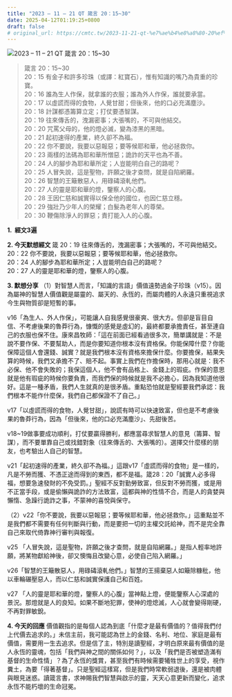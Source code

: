 ```yaml
---
title: "2023 – 11 – 21 QT 箴言 20：15~30"
date: 2025-04-12T01:19:25+0800
draft: false
# original_url: https://cmtc.tw/2023-11-21-qt-%e7%ae%b4%e8%a8%80-20%ef%bc%9a1530
---
```


![2023 – 11 – 21 QT  箴言 20：15\~30](/images/qt.jpg  "2023 – 11 – 21 QT  箴言 20：15\~30")

> 箴言 20：15\~30  
> 20：15 有金子和許多珍珠（或譯：紅寶石），惟有知識的嘴乃為貴重的珍寶。  
> 20：16 誰為生人作保，就拿誰的衣服；誰為外人作保，誰就要承當。  
> 20：17 以虛謊而得的食物，人覺甘甜；但後來，他的口必充滿塵沙。  
> 20：18 計謀都憑籌算立定；打仗要憑智謀。  
> 20：19 往來傳舌的，洩漏密事；大張嘴的，不可與他結交。  
> 20：20 咒罵父母的，他的燈必滅，變為漆黑的黑暗。  
> 20：21 起初速得的產業，終久卻不為福。  
> 20：22 你不要說，我要以惡報惡；要等候耶和華，他必拯救你。  
> 20：23 兩樣的法碼為耶和華所憎惡；詭詐的天平也為不善。  
> 20：24 人的腳步為耶和華所定；人豈能明白自己的路呢？  
> 20：25 人冒失說，這是聖物，許願之後才查問，就是自陷網羅。  
> 20：26 智慧的王簸散惡人，用碌碡滾軋他們。  
> 20：27 人的靈是耶和華的燈，鑒察人的心腹。  
> 20：28 王因仁慈和誠實得以保全他的國位，也因仁慈立穩。  
> 20：29 強壯乃少年人的榮耀；白髮為老年人的尊榮。  
> 20：30 鞭傷除淨人的罪惡；責打能入人的心腹。

**1.  經文3遍**

**2. 今天默想經文**
箴 20：19 往來傳舌的，洩漏密事；大張嘴的，不可與他結交。  
20：22 你不要說，我要以惡報惡；要等候耶和華，他必拯救你。  
20：24 人的腳步為耶和華所定；人豈能明白自己的路呢？  
20：27 人的靈是耶和華的燈，鑒察人的心腹。

**3. 默想分享**
（1）對智慧人而言，「知識的言語」價值遠勢過金子珍珠（v15）。因為屬神的智慧人價值觀是屬靈的、屬天的、永恆的，而屬肉體的人永遠只重視追求今生與物質卻是短暫的事。

v16「為生人、外人作保」，可能讓人自我感覺很豪爽、很大方。但卻是盲目自信、不考慮後果的魯莽行為，慷慨的感覺是虛幻的，最終都要承擔責任，甚至連自己的衣服也保不住。康來昌牧師：「這在前面已經看過很多次，簡單講就是：不是說不要作保、不要幫助人，而是你要知道你根本沒有資格保。你能保障什麼？你能保障這個人會還錢、誠實？就是我們根本沒有資格來擔保什麼。你要擔保，結果失算的時候，我們又承擔不了、賠不起。事實上我們在作擔保時，那用心就是：我不必保、他不會失敗的；我保這個人，他不會有品格上、金錢上的瑕疵。作保的意思就是他有瑕疵的時候你要負責，而我們保的時候就是我不必擔心，因為我知道他很好。這是一種矛盾，我們人生就真的是很矛盾。重點恐怕就是聖經要我們承認：我們根本不能作什麼保，我們自己都保證不了自己。」

v17「以虛謊而得的食物，人覺甘甜」，說謊有時可以快速致富，但也是不考慮後果的魯莽行為，因為「但後來，他的口必充滿塵沙」、先甜後苦。

v18\~19做事要成功順利，打仗要贏得勝利，都應當尋求智慧人的意見（籌算、智謀），而不要單靠自己或找錯對象（往來傳舌的、大張嘴的）。選擇交什麼樣的朋友，也考驗出人自己的智慧。

v21「起初速得的產業，終久卻不為福。」這跟v17「虛謊而得的食物」是一樣的，凡是不勞而獲、不憑正途而得到的東西，都不是福。箴28：20「誠實人必多得福，想要急速發財的不免受罰。」聖經不反對勤勞致富，但反對不勞而獲，或是用不正當手段，或是偷懶與詭詐的方法致富，這都與神的性情不合，而是人的貪婪與懶惰、急躁行詭詐之事，不蒙神的喜悅與保守。

（2）v22「你不要說，我要以惡報惡；要等候耶和華，他必拯救你。」這重點並不是我們都不需要有任何判斷與行動，而是要把一切的主權交託給神，而不是完全靠自己來取代倚靠神行審判與報復。

v25 「人冒失說，這是聖物，許願之後才查問，就是自陷網羅。」是指人輕率地許願，將某物獻給神後，卻又懊悔且改變心意，必使自己陷入網羅。」

v26「智慧的王簸散惡人，用碌碡滾軋他們。」智慧的王揚棄惡人如簸除糠秕，他以車輪碾壓惡人，而以仁慈和誠實保護自己和百姓。

v27 「人的靈是耶和華的燈，鑒察人的心腹」當神點上燈，便能鑒察人心深處的景況。那燈就是人的良知。如果不斷地犯罪，使神的燈熄滅，人心就會變得剛硬，不再對罪敏銳。

**4. 今天的回應**
價值觀指的是每個人認為到底「什麼才是最有價值的？值得我們付上代價去追求的。」未信主前，我可能認為世上的金錢、名利、地位、家庭是最有價值，需要用一生去追求。但是信了主，特別是讀聖經，才明白原來最有價值的是人永恆的靈魂，包括「我們與神之間的關係如何？」，以及「我們是否被塑造滿有基督的生命性情」？為了永恆的獎賞，甚至我們有時候需要犧牲世上的享受，視作糞土，為要「得著基督」。只是聖經這樣寫，但是我們時常軟弱退後，還是被肉體與眼見迷惑。讀箴言書，求神賜我們智慧與啟示的靈，天天心意更新而變化，追求永恆不能朽壞的生命冠冕。

